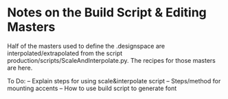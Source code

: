 # Notes on the Build Script & Editing Masters

Half of the masters used to define the .designspace are interpolated/extrapolated from the script production/scripts/ScaleAndInterpolate.py. The recipes for those masters are here.

To Do:
– Explain steps for using scale&interpolate script
– Steps/method for mounting accents
– How to use build script to generate font
